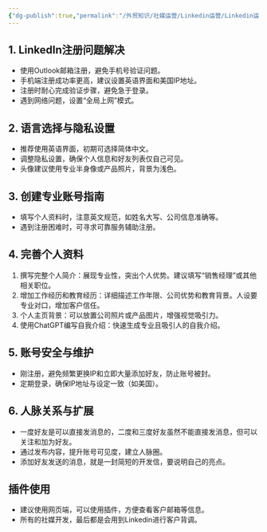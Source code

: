 ```yaml
---
{"dg-publish":true,"permalink":"/外贸知识/社媒运营/Linkedin运营/Linkedin运营/"}
---
```



## 1. LinkedIn注册问题解决

- 使用Outlook邮箱注册，避免手机号验证问题。
- 手机端注册成功率更高，建议设置英语界面和美国IP地址。
- 注册时耐心完成验证步骤，避免急于登录。
- 遇到网络问题，设置“全局上网”模式。

## 2. 语言选择与隐私设置

- 推荐使用英语界面，初期可选择简体中文。
- 调整隐私设置，确保个人信息和好友列表仅自己可见。
- 头像建议使用专业半身像或产品照片，背景为浅色。

## 3. 创建专业账号指南

- 填写个人资料时，注意英文规范，如姓名大写、公司信息准确等。
- 遇到注册困难时，可寻求可靠服务辅助注册。

## 4. 完善个人资料

1. 撰写完整个人简介：展现专业性，突出个人优势。建议填写“销售经理”或其他相关职位。
2. 增加工作经历和教育经历：详细描述工作年限、公司优势和教育背景。人设要专业对口，增加客户信任。
3. 个人主页背景：可以放置公司照片或产品图片，增强视觉吸引力。
4. 使用ChatGPT编写自我介绍：快速生成专业且吸引人的自我介绍。

## 5. 账号安全与维护

- 刚注册，避免频繁更换IP和立即大量添加好友，防止账号被封。
- 定期登录，确保IP地址与设定一致（如美国）。

## 6. 人脉关系与扩展

- 一度好友是可以直接发消息的，二度和三度好友虽然不能直接发消息，但可以关注和加为好友。
- 通过发布内容，提升账号可见度，建立人脉圈。
- 添加好友发送的消息，就是一封简短的开发信，要说明自己的亮点。

## 插件使用

- 建议使用网页端，可以使用插件，方便查看客户邮箱等信息。
- 所有的社媒开发，最后都是会用到Linkedin进行客户背调。
